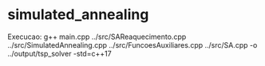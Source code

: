 # simulated_annealing
Execucao:
 g++ main.cpp ../src/SAReaquecimento.cpp ../src/SimulatedAnnealing.cpp ../src/FuncoesAuxiliares.cpp ../src/SA.cpp  -o ../output/tsp_solver -std=c++17
